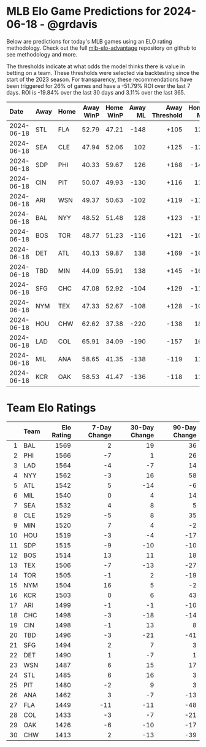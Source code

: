 # MLB Elo Game Predictions for 2024-06-18 - @grdavis
Below are predictions for today's MLB games using an ELO rating methodology. Check out the full [mlb-elo-advantage](https://github.com/grdavis/mlb-elo-advantage) repository on github to see methodology and more.

The thresholds indicate at what odds the model thinks there is value in betting on a team. These thresholds were selected via backtesting since the start of the 2023 season. For transparency, these recommendations have been triggered for 26% of games and have a -51.79% ROI over the last 7 days. ROI is -19.84% over the last 30 days and 3.11% over the last 365.

| Date       | Away   | Home   |   Away WinP |   Home WinP |   Away ML |   Away Threshold |   Home ML |   Home Threshold |
|:-----------|:-------|:-------|------------:|------------:|----------:|-----------------:|----------:|-----------------:|
| 2024-06-18 | STL    | FLA    |       52.79 |       47.21 |      -148 |             +105 |       126 |             +129 |
| 2024-06-18 | SEA    | CLE    |       47.94 |       52.06 |       102 |             +125 |      -120 |             +107 |
| 2024-06-18 | SDP    | PHI    |       40.33 |       59.67 |       126 |             +168 |      -148 |             -123 |
| 2024-06-18 | CIN    | PIT    |       50.07 |       49.93 |      -130 |             +116 |       110 |             +116 |
| 2024-06-18 | ARI    | WSN    |       49.37 |       50.63 |      -102 |             +119 |      -116 |             +113 |
| 2024-06-18 | BAL    | NYY    |       48.52 |       51.48 |       128 |             +123 |      -152 |             +110 |
| 2024-06-18 | BOS    | TOR    |       48.77 |       51.23 |      -116 |             +121 |      -102 |             +111 |
| 2024-06-18 | DET    | ATL    |       40.13 |       59.87 |       138 |             +169 |      -164 |             -124 |
| 2024-06-18 | TBD    | MIN    |       44.09 |       55.91 |       138 |             +145 |      -164 |             -107 |
| 2024-06-18 | SFG    | CHC    |       47.08 |       52.92 |      -104 |             +129 |      -112 |             +104 |
| 2024-06-18 | NYM    | TEX    |       47.33 |       52.67 |      -108 |             +128 |      -108 |             +105 |
| 2024-06-18 | HOU    | CHW    |       62.62 |       37.38 |      -220 |             -138 |       184 |             +189 |
| 2024-06-18 | LAD    | COL    |       65.91 |       34.09 |      -190 |             -157 |       160 |             +217 |
| 2024-06-18 | MIL    | ANA    |       58.65 |       41.35 |      -138 |             -119 |       118 |             +161 |
| 2024-06-18 | KCR    | OAK    |       58.53 |       41.47 |      -136 |             -118 |       116 |             +160 |

# Team Elo Ratings
|    | Team   |   Elo Rating |   7-Day Change |   30-Day Change |   90-Day Change |
|---:|:-------|-------------:|---------------:|----------------:|----------------:|
|  1 | BAL    |         1569 |              2 |              19 |              36 |
|  2 | PHI    |         1566 |             -7 |               1 |              26 |
|  3 | LAD    |         1564 |             -4 |              -7 |              14 |
|  4 | NYY    |         1562 |             -3 |              16 |              58 |
|  5 | ATL    |         1542 |              5 |             -14 |              -6 |
|  6 | MIL    |         1540 |              0 |               4 |              14 |
|  7 | SEA    |         1532 |              4 |               8 |               5 |
|  8 | CLE    |         1529 |             -5 |               8 |              35 |
|  9 | MIN    |         1520 |              7 |               4 |              -2 |
| 10 | HOU    |         1519 |             -3 |              -4 |             -17 |
| 11 | SDP    |         1515 |             -9 |             -10 |             -10 |
| 12 | BOS    |         1514 |             13 |              11 |              18 |
| 13 | TEX    |         1506 |             -7 |             -13 |             -27 |
| 14 | TOR    |         1505 |             -1 |               2 |             -19 |
| 15 | NYM    |         1504 |             16 |               5 |              -2 |
| 16 | KCR    |         1503 |              0 |               6 |              43 |
| 17 | ARI    |         1499 |             -1 |              -1 |             -10 |
| 18 | CHC    |         1498 |             -3 |             -18 |             -14 |
| 19 | CIN    |         1498 |             -1 |              13 |               8 |
| 20 | TBD    |         1496 |             -3 |             -21 |             -41 |
| 21 | SFG    |         1494 |              2 |               7 |               3 |
| 22 | DET    |         1490 |              1 |              -7 |               1 |
| 23 | WSN    |         1487 |              6 |              15 |              17 |
| 24 | STL    |         1485 |              6 |              16 |               3 |
| 25 | PIT    |         1480 |             -2 |               9 |               3 |
| 26 | ANA    |         1462 |              3 |              -7 |             -13 |
| 27 | FLA    |         1449 |            -11 |             -11 |             -48 |
| 28 | COL    |         1433 |             -3 |              -7 |             -21 |
| 29 | OAK    |         1426 |             -6 |             -10 |             -17 |
| 30 | CHW    |         1413 |              2 |             -13 |             -39 |